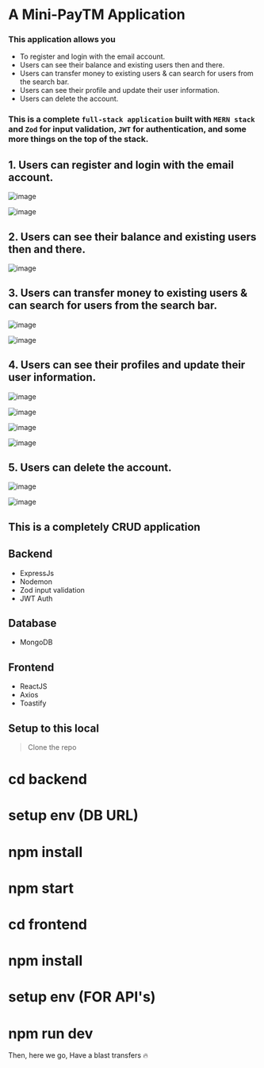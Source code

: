 # A Mini-PayTM Application 

### This application allows you 
- To register and login with the email account.
- Users can see their balance and existing users then and there.
- Users can transfer money to existing users & can search for users from the search bar.
- Users can see their profile and update their user information.
- Users can delete the account.

### This is a complete `full-stack application` built with `MERN stack` and `Zod` for input validation, `JWT` for authentication, and some more things on the top of the stack.


## 1. Users can register and login with the email account.

![image](https://github.com/Saivaraprasad48/Paytm_Clone/assets/93783719/5abbbf98-340b-4d1d-8df1-5eb7267a1f13)

![image](https://github.com/Saivaraprasad48/Paytm_Clone/assets/93783719/59c8d3c8-acbd-413b-b876-f3d30a2e7b98)

## 2. Users can see their balance and existing users then and there.

![image](https://github.com/Saivaraprasad48/Paytm_Clone/assets/93783719/9bc588aa-0396-47a5-a5c1-7552ffe45d62)

## 3. Users can transfer money to existing users & can search for users from the search bar.

![image](https://github.com/Saivaraprasad48/Paytm_Clone/assets/93783719/a61a0190-3e13-42d1-82fe-8f6bbf839b01)

![image](https://github.com/Saivaraprasad48/Paytm_Clone/assets/93783719/183a0a51-cc5d-4e6d-880f-6e1366496ece)


## 4. Users can see their profiles and update their user information.

![image](https://github.com/Saivaraprasad48/Paytm_Clone/assets/93783719/1683f629-8e73-4b99-9ff8-c643aa277a0b)

![image](https://github.com/Saivaraprasad48/Paytm_Clone/assets/93783719/6ca7fa9e-0727-4f26-87c1-ee5c5b433be9)

![image](https://github.com/Saivaraprasad48/Paytm_Clone/assets/93783719/ca14748c-b94b-4618-9638-05d4ddfc955e)

![image](https://github.com/Saivaraprasad48/Paytm_Clone/assets/93783719/8823457d-57d9-4974-8766-b6b9d829feb1)

## 5. Users can delete the account.

![image](https://github.com/Saivaraprasad48/Paytm_Clone/assets/93783719/b949e219-a35b-4ed0-ba00-c80682d69e6f)

![image](https://github.com/Saivaraprasad48/Paytm_Clone/assets/93783719/23ab95e7-ee24-457c-90dc-3aee17980795)


## This is a completely CRUD application

## Backend
- ExpressJs
- Nodemon
- Zod input validation
- JWT Auth

## Database
- MongoDB

## Frontend
- ReactJS
- Axios
- Toastify

## Setup to this local 

> Clone the repo

# cd backend
# setup env (DB URL)
# npm install 
# npm start

# cd frontend 
# npm install
# setup env (FOR API's)
# npm run dev

Then, here we go, Have a blast transfers 🔥
